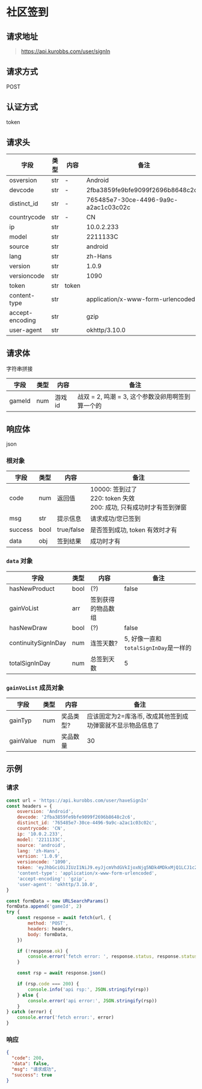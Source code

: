 # 社区签到

## 请求地址

> https://api.kurobbs.com/user/signIn

## 请求方式

POST

## 认证方式

token

## 请求头

| 字段            | 类型 | 内容  | 备注                                 |
| --------------- | ---- | ----- | ------------------------------------ |
| osversion       | str  | -     | Android                              |
| devcode         | str  | -     | 2fba3859fe9bfe9099f2696b8648c2c6     |
| distinct_id     | str  | -     | 765485e7-30ce-4496-9a9c-a2ac1c03c02c |
| countrycode     | str  | -     | CN                                   |
| ip              | str  |       | 10.0.2.233                           |
| model           | str  |       | 2211133C                             |
| source          | str  |       | android                              |
| lang            | str  |       | zh-Hans                              |
| version         | str  |       | 1.0.9                                |
| versioncode     | str  |       | 1090                                 |
| token           | str  | token |                                      |
| content-type    | str  |       | application/x-www-form-urlencoded    |
| accept-encoding | str  |       | gzip                                 |
| user-agent      | str  |       | okhttp/3.10.0                        |

## 请求体

字符串拼接

| 字段   | 类型 | 内容    | 备注                                             |
| ------ | ---- | ------- | ------------------------------------------------ |
| gameId | num  | 游戏 id | 战双 = 2, 鸣潮 = 3, 这个参数没卵用啊签到算一个的 |

## 响应体

json

### 根对象

| 字段    | 类型 | 内容       | 备注                                                         |
| ------- | ---- | ---------- | ------------------------------------------------------------ |
| code    | num  | 返回值     | 10000: 签到过了<br />220: token 失效<br />200: 成功, 只有成功时才有签到弹窗 |
| msg     | str  | 提示信息   | 请求成功/您已签到                                            |
| success | bool | true/false | 是否签到成功, token 有效时才有                               |
| data    | obj  | 签到结果   | 成功时才有                                                   |

### `data` 对象

| 字段                | 类型 | 内容               | 备注                                  |
| ------------------- | ---- | ------------------ | ------------------------------------- |
| hasNewProduct       | bool | (?)                | false                                 |
| gainVoList          | arr  | 签到获得的物品数组 |                                       |
| hasNewDraw          | bool | (?)                | false                                 |
| continuitySignInDay | num  | 连签天数?          | 5, 好像一直和`totalSignInDay`是一样的 |
| totalSignInDay      | num  | 总签到天数         | 5                                     |

### `gainVoList` 成员对象

| 字段      | 类型 | 内容      | 备注                                                       |
| --------- | ---- | --------- | ---------------------------------------------------------- |
| gainTyp   | num  | 奖品类型? | 应该固定为2=库洛币, 改成其他签到成功弹窗就不显示物品信息了 |
| gainValue | num  | 奖品数量  | 30                                                         |

## 示例

### 请求

```js
const url = 'https://api.kurobbs.com/user/haveSignIn'
const headers = {
    osversion: 'Android',
    devcode: '2fba3859fe9bfe9099f2696b8648c2c6',
    distinct_id: '765485e7-30ce-4496-9a9c-a2ac1c03c02c',
    countrycode: 'CN',
    ip: '10.0.2.233',
    model: '2211133C',
    source: 'android',
    lang: 'zh-Hans',
    version: '1.0.9',
    versioncode: '1090',
    token: 'eyJhbGciOiJIUzI1NiJ9.eyJjcmVhdGVkIjoxNjg5NDk4MDkxMjQ1LCJ1c2VySWQiOjEwMDY1NjY5fQ.AAAA_AAAAAAAAAAAAAAAAAAAAAAAAAAA-AAAAAAAAAA',
    'content-type': 'application/x-www-form-urlencoded',
    'accept-encoding': 'gzip',
    'user-agent': 'okhttp/3.10.0',
}

const formData = new URLSearchParams()
formData.append('gameId', 2)
try {
    const response = await fetch(url, {
        method: 'POST',
        headers: headers,
        body: formData,
    })

    if (!response.ok) {
        console.error('fetch error: ', response.status, response.statusText)
    }

    const rsp = await response.json()

    if (rsp.code === 200) {
        console.info('api rsp:', JSON.stringify(rsp))
    } else {
        console.error('api error:', JSON.stringify(rsp))
    }
} catch (error) {
    console.error('fetch error:', error)
}
```

### 响应

```json
{
  "code": 200,
  "data": false,
  "msg": "请求成功",
  "success": true
}
```